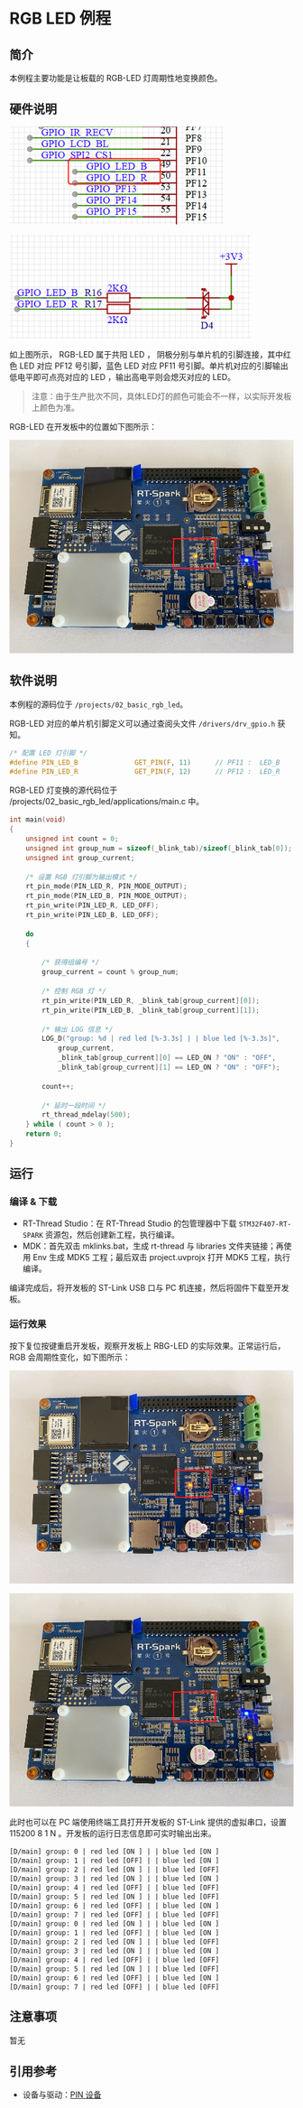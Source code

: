 # RGB LED 例程

## 简介

本例程主要功能是让板载的 RGB-LED 灯周期性地变换颜色。

## 硬件说明

![RGB 连接单片机引脚](figures/led_pin.png)

![RGB 电路原理图](figures/led_circuit.png)

如上图所示， RGB-LED 属于共阳 LED ， 阴极分别与单片机的引脚连接，其中红色 LED 对应 PF12 号引脚，蓝色 LED 对应 PF11 号引脚。单片机对应的引脚输出低电平即可点亮对应的 LED ，输出高电平则会熄灭对应的 LED。

> 注意：由于生产批次不同，具体LED灯的颜色可能会不一样，以实际开发板上颜色为准。

RGB-LED 在开发板中的位置如下图所示：

![RGB LED 位置](figures/blue_led_light.jpg)

## 软件说明

本例程的源码位于 `/projects/02_basic_rgb_led`。

RGB-LED 对应的单片机引脚定义可以通过查阅头文件 `/drivers/drv_gpio.h` 获知。

```c
/* 配置 LED 灯引脚 */
#define PIN_LED_B              GET_PIN(F, 11)      // PF11 :  LED_B        --> LED
#define PIN_LED_R              GET_PIN(F, 12)      // PF12 :  LED_R        --> LED
```

RGB-LED 灯变换的源代码位于 /projects/02_basic_rgb_led/applications/main.c 中。

```c
int main(void)
{
    unsigned int count = 0;
    unsigned int group_num = sizeof(_blink_tab)/sizeof(_blink_tab[0]);
    unsigned int group_current;

    /* 设置 RGB 灯引脚为输出模式 */
    rt_pin_mode(PIN_LED_R, PIN_MODE_OUTPUT);
    rt_pin_mode(PIN_LED_B, PIN_MODE_OUTPUT);
    rt_pin_write(PIN_LED_R, LED_OFF);
    rt_pin_write(PIN_LED_B, LED_OFF);

    do
    {

        /* 获得组编号 */
        group_current = count % group_num;

        /* 控制 RGB 灯 */
        rt_pin_write(PIN_LED_R, _blink_tab[group_current][0]);
        rt_pin_write(PIN_LED_B, _blink_tab[group_current][1]);

        /* 输出 LOG 信息 */
        LOG_D("group: %d | red led [%-3.3s] | | blue led [%-3.3s]",
            group_current,
            _blink_tab[group_current][0] == LED_ON ? "ON" : "OFF",
            _blink_tab[group_current][1] == LED_ON ? "ON" : "OFF");

        count++;

        /* 延时一段时间 */
        rt_thread_mdelay(500);
    } while ( count > 0 );
    return 0;
}
```

## 运行

### 编译 & 下载

- RT-Thread Studio：在 RT-Thread Studio 的包管理器中下载 `STM32F407-RT-SPARK` 资源包，然后创建新工程，执行编译。
- MDK：首先双击 mklinks.bat，生成 rt-thread 与 libraries 文件夹链接；再使用 Env 生成 MDK5 工程；最后双击 project.uvprojx 打开 MDK5 工程，执行编译。

编译完成后，将开发板的 ST-Link USB 口与 PC 机连接，然后将固件下载至开发板。

### 运行效果

按下复位按键重启开发板，观察开发板上 RBG-LED 的实际效果。正常运行后， RGB 会周期性变化，如下图所示：

![红色（或其他颜色）灯运行](figures/red_led_light.jpg)

![蓝色（或其他颜色）灯运行](figures/blue_led_light.jpg)

此时也可以在 PC 端使用终端工具打开开发板的 ST-Link 提供的虚拟串口，设置 115200 8 1 N 。开发板的运行日志信息即可实时输出出来。

```
[D/main] group: 0 | red led [ON ] | | blue led [ON ]
[D/main] group: 1 | red led [OFF] | | blue led [ON ]
[D/main] group: 2 | red led [ON ] | | blue led [OFF]
[D/main] group: 3 | red led [ON ] | | blue led [ON ]
[D/main] group: 4 | red led [OFF] | | blue led [OFF]
[D/main] group: 5 | red led [ON ] | | blue led [OFF]
[D/main] group: 6 | red led [OFF] | | blue led [ON ]
[D/main] group: 7 | red led [OFF] | | blue led [OFF]
[D/main] group: 0 | red led [ON ] | | blue led [ON ]
[D/main] group: 1 | red led [OFF] | | blue led [ON ]
[D/main] group: 2 | red led [ON ] | | blue led [OFF]
[D/main] group: 3 | red led [ON ] | | blue led [ON ]
[D/main] group: 4 | red led [OFF] | | blue led [OFF]
[D/main] group: 5 | red led [ON ] | | blue led [OFF]
[D/main] group: 6 | red led [OFF] | | blue led [ON ]
[D/main] group: 7 | red led [OFF] | | blue led [OFF]

```

## 注意事项

暂无

## 引用参考

- 设备与驱动：[PIN 设备](https://www.rt-thread.org/document/site/#/rt-thread-version/rt-thread-standard/programming-manual/device/pin/pin)

